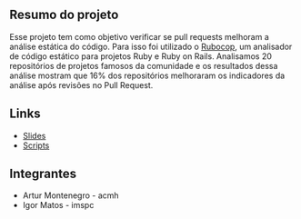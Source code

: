 ## Resumo do projeto

Esse projeto tem como objetivo verificar se pull requests melhoram a análise estática do código. Para isso foi utilizado o [Rubocop](https://github.com/rubocop-hq/rubocop), um analisador de código estático para projetos Ruby e Ruby on Rails. Analisamos 20 repositórios de projetos famosos da comunidade e os resultados dessa análise mostram que 16% dos repositórios melhoraram os indicadores da análise após revisões no Pull Request.

## Links

- [Slides](https://docs.google.com/presentation/d/1Cb9oj52_TM6M7F2efgLRFaT36FUVng_7iP7q7SnJMRY/edit?usp=sharing)
- [Scripts](https://github.com/igormatos/taes-report)

## Integrantes
- Artur Montenegro - acmh
- Igor Matos - imspc
